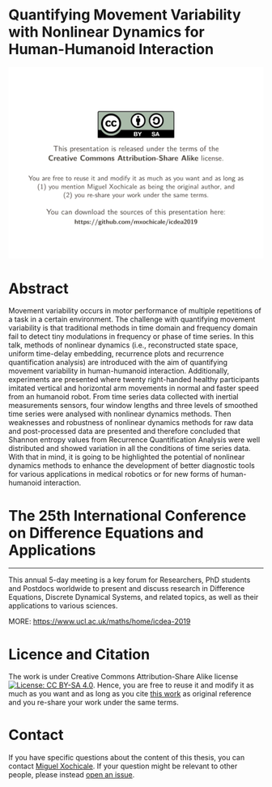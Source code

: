 # Quantifying Movement Variability with Nonlinear Dynamics for Human-Humanoid Interaction 
[![slides](/slides/gif-slides/slides.gif)](/slides/slides-icdea2019-mxochicale.pdf)

# Abstract
Movement variability occurs in motor performance 
of multiple repetitions of a task in a certain environment.
The challenge with quantifying movement variability 
is that traditional methods in time domain and frequency domain 
fail to detect tiny modulations in frequency or phase of time series. 
In this talk, methods of nonlinear dynamics (i.e., 
reconstructed state space, uniform time-delay embedding, 
recurrence plots and recurrence quantification analysis) 
are introduced with the aim of quantifying movement variability
in human-humanoid interaction.
Additionally, experiments are presented where 
twenty right-handed healthy participants 
imitated vertical and horizontal arm movements in normal 
and faster speed from an humanoid robot.
From time series data collected with inertial measurements
sensors, four window lengths and three levels of smoothed 
time series were analysed with nonlinear dynamics methods.
Then weaknesses and robustness of nonlinear dynamics 
methods for raw data and post-processed data are presented
and therefore concluded that 
Shannon entropy values from Recurrence Quantification Analysis 
were well distributed and showed variation in all the 
conditions of time series data.
With that in mind, it is going to be highlighted 
the potential of nonlinear dynamics methods to enhance the 
development of better diagnostic tools 
for various applications in medical robotics or 
for new forms of human-humanoid interaction.


# The 25th International Conference on Difference Equations and Applications 
---
This annual 5-day meeting is a key forum for Researchers, 
PhD students and Postdocs worldwide to present and discuss research 
in Difference Equations, Discrete Dynamical Systems, 
and related topics, as well as their applications to various sciences.

MORE: https://www.ucl.ac.uk/maths/home/icdea-2019


# Licence and Citation
The work is under Creative Commons Attribution-Share Alike license [![License: CC BY-SA 4.0](https://licensebuttons.net/l/by-sa/4.0/80x15.png)](https://creativecommons.org/licenses/by-sa/4.0/).
Hence, you are free to reuse it and modify it as much as you want
and as long as you cite [this work](https://github.com/mxochicale/icdea2019) 
as original reference and you re-share your work under the same terms.

# Contact 
If you have specific questions about the content of this thesis, you can contact 
[Miguel Xochicale](mailto:perez.xochicale@gmail.com?subject="[ICDEA2019]"). 
If your question might be relevant to other people, please instead 
[open an issue](https://github.com/mxochicale/icdea2019/issues).




